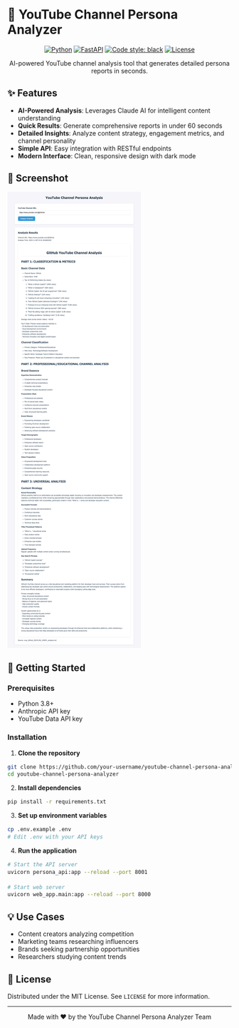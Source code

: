 # 🎥 YouTube Channel Persona Analyzer

<div align="center">

[![Python](https://img.shields.io/badge/python-3.8+-blue.svg)](https://www.python.org/downloads/)
[![FastAPI](https://img.shields.io/badge/FastAPI-0.68.0+-green.svg)](https://fastapi.tiangolo.com/)
[![Code style: black](https://img.shields.io/badge/code%20style-black-000000.svg)](https://github.com/psf/black)
[![License](https://img.shields.io/badge/license-MIT-blue.svg)](LICENSE)

AI-powered YouTube channel analysis tool that generates detailed persona reports in seconds.

</div>

## ✨ Features

- **AI-Powered Analysis**: Leverages Claude AI for intelligent content understanding
- **Quick Results**: Generate comprehensive reports in under 60 seconds
- **Detailed Insights**: Analyze content strategy, engagement metrics, and channel personality
- **Simple API**: Easy integration with RESTful endpoints
- **Modern Interface**: Clean, responsive design with dark mode

## 📸 Screenshot

![github channel analysis](asset/picture/github_channel_analysis.png)

## 🚀 Getting Started

### Prerequisites

- Python 3.8+
- Anthropic API key
- YouTube Data API key

### Installation

1. **Clone the repository**
```bash
git clone https://github.com/your-username/youtube-channel-persona-analyzer.git
cd youtube-channel-persona-analyzer
```

2. **Install dependencies**
```bash
pip install -r requirements.txt
```

3. **Set up environment variables**
```bash
cp .env.example .env
# Edit .env with your API keys
```

4. **Run the application**
```bash
# Start the API server
uvicorn persona_api:app --reload --port 8001

# Start web server
uvicorn web_app.main:app --reload --port 8000
```

## 💡 Use Cases

- Content creators analyzing competition
- Marketing teams researching influencers
- Brands seeking partnership opportunities
- Researchers studying content trends



## 📝 License

Distributed under the MIT License. See `LICENSE` for more information.

---

<div align="center">
Made with ❤️ by the YouTube Channel Persona Analyzer Team
</div>